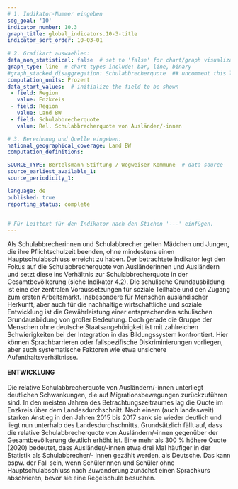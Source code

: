 ```yaml
---
# 1. Indikator-Nummer eingeben 
sdg_goal: '10'
indicator_number: 10.3
graph_title: global_indicators.10-3-title
indicator_sort_order: 10-03-01
 
# 2. Grafikart auswaehlen: 
data_non_statistical: false  # set to 'false' for chart/graph visualization 
graph_type: line  # chart types include: bar, line, binary 
#graph_stacked_disaggregation: Schulabbrecherquote  ## uncomment this line for stacked bars. eplace 'Geschlecht' with the field of aggregation. 
computation_units: Prozent 
data_start_values:  # initialize the field to be shown  
 - field: Region 
   value: Enzkreis
 - field: Region 
   value: Land BW
 - field: Schulabbrecherquote
   value: Rel. Schulabbrecherquote von Ausländer/-innen

# 3. Berechnung und Quelle eingeben: 
national_geographical_coverage: Land BW
computation_definitions: 

SOURCE_TYPE: Bertelsmann Stiftung / Wegweiser Kommune  # data source  
source_earliest_available_1: 
source_periodicity_1: 

language: de   
published: true 
reporting_status: complete
 
 
# Für Leittext für den Indikator nach den Stichen '---' einfügen. 
---
```

Als Schulabbrecherinnen und Schulabbrecher gelten Mädchen und Jungen, die ihre Pflichtschulzeit beenden, ohne mindestens einen Hauptschulabschluss erreicht zu haben. Der betrachtete Indikator legt den Fokus auf die Schulabbrecherquote von Ausländerinnen und Ausländern und setzt diese ins Verhältnis zur Schulabbrecherquote in der Gesamtbevölkerung (siehe Indikator 4.2). Die schulische Grundausbildung ist eine der zentralen Voraussetzungen für soziale Teilhabe und den Zugang zum ersten Arbeitsmarkt. Insbesondere für Menschen ausländischer Herkunft, aber auch für die nachhaltige wirtschaftliche und soziale Entwicklung ist die Gewährleistung einer entsprechenden schulischen Grundausbildung von großer Bedeutung. Doch gerade die Gruppe der Menschen ohne deutsche Staatsangehörigkeit ist mit zahlreichen Schwierigkeiten bei der Integration in das Bildungssystem konfrontiert. Hier können Sprachbarrieren oder fallspezifische Diskriminierungen vorliegen, aber auch systematische Faktoren wie etwa unsichere Aufenthaltsverhältnisse. <br>
<br>
**ENTWICKLUNG** <br>
<br>
Die relative Schulabbrecherquote von Ausländern/-innen unterliegt deutlichen Schwankungen, die auf Migrationsbewegungen zurückzuführen sind. In den meisten Jahren des Betrachtungszeitraumes lag die Quote im Enzkreis über dem Landesdurchschnitt. Nach einem (auch landesweit) starken Anstieg in den Jahren 2015 bis 2017 sank sie wieder deutlich und liegt nun unterhalb des Landesdurchschnitts. Grundsätzlich fällt auf, dass die relative Schulabbrecherquote von Ausländern/-innen gegenüber der Gesamtbevölkerung deutlich erhöht ist. Eine mehr als 300 % höhere Quote (2020) bedeutet, dass Ausländer/-innen etwa drei Mal häufiger in der Statistik als Schulabbrecher/- innen gezählt werden, als Deutsche. Das kann bspw. der Fall sein, wenn Schülerinnen und Schüler ohne Hauptschulabschluss nach Zuwanderung zunächst einen Sprachkurs absolvieren, bevor sie eine Regelschule besuchen.
